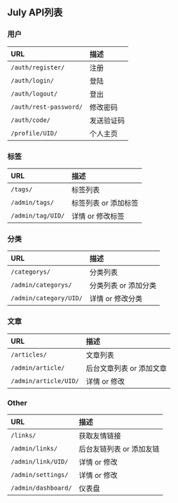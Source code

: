 ## July API列表

### 用户

|URL|描述|
|:--|:--|
|`/auth/register/`|注册|
|`/auth/login/`|登陆|
|`/auth/logout/`|登出|
|`/auth/rest-password/`|修改密码|
|`/auth/code/`|发送验证码|
|`/profile/UID/`|个人主页|

### 标签

|URL|描述|
|:--|:--|
|`/tags/`|标签列表|
|`/admin/tags/`|标签列表 or 添加标签|
|`/admin/tag/UID/`|详情 or 修改标签|


### 分类

|URL|描述|
|:--|:--|
|`/categorys/`|分类列表|
|`/admin/categorys/`|分类列表 or 添加分类|
|`/admin/category/UID/`|详情 or 修改分类|

### 文章

|URL|描述|
|:--|:--|
|`/articles/`|文章列表|
|`/admin/article/`|后台文章列表 or 添加文章|
|`/admin/article/UID/`|详情 or 修改|

### Other

|URL|描述|
|:--|:--|
|`/links/`|获取友情链接|
|`/admin/links/`|后台友链列表 or 添加友链|
|`/admin/link/UID/`|详情 or 修改|
|`/admin/settings/`|详情 or 修改|
|`/admin/dashboard/`|仪表盘|
